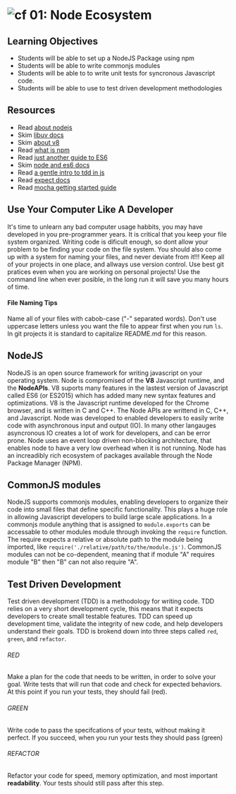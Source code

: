 ![cf](http://i.imgur.com/7v5ASc8.png) 01: Node Ecosystem
=====================================

## Learning Objectives
* Students will be able to set up a NodeJS Package using npm
* Students will be able to write commonjs modules
* Students will be able to to write unit tests for syncronous Javascript code.
* Students will be able to use to test driven development methodologies

## Resources 
* Read [about nodejs]
* Skim [libuv docs]
* Skim [about v8]
* Read [what is npm]
* Read [just another guide to ES6]
* Skim [node and es6 docs]
* Read [a gentle intro to tdd in js]
* Read [expect docs](http://chaijs.com/api/bdd/)
* Read [mocha getting started guide]

## Use Your Computer Like A Developer
It's time to unlearn any bad computer usage habbits, you may have developed in you pre-programmer years. It is critical that you keep your file system organized. Writing code is dificult enough, so dont allow your problem to be finding your code on the file system. You should also come up with a system for naming your files, and never deviate from it!!! Keep all of your projects in one place, and allways use version control. Use best git pratices even when you are working on personal projects! Use the command line when ever posible, in the long run it will save you many hours of time. 

#### File Naming Tips
Name all of your files with cabob-case ("-" separated words). Don't use uppercase letters unless you want the file to appear first when you run `ls`. In git projects it is standard to capitalize README.md for this reason.

## NodeJS
NodeJS is an open source framework for writing javascript on your operating system. Node is compromised of the **V8** Javascript runtime, and the **NodeAPIs**. V8 suports many features in the lastest version of Javascript called ES6 (or ES2015) which has added many new syntax features and optimizations. V8 is the Javascript runtime developed for the Chrome browser, and is written in C and C++. The Node APIs are writtend in C, C++, and Javascript. Node was developed to enabled developers to easily write code with asynchronous input and output (IO). In many other langauges asyncronous IO creates a lot of work for developers, and can be error prone. Node uses an event loop driven non-blocking architecture, that enables node to have a very low overhead when it is not running. Node has an increadibly rich ecosystem of packages available through the Node Package Manager (NPM). 

## CommonJS modules
NodeJS supports commonjs modules, enabling developers to organize their code into small files that define specific functionality. This plays a huge role in allowing Javascript developers to build large scale applications. In a commonjs module anything that is assigned to `module.exports` can be accessable to other modules module through invoking the `require`  function. The require expects a relative or absolute path to the module being imported, like `require('./relative/path/to/the/module.js')`. CommonJS modules can not be co-dependent, meaning that if module "A" requires module "B" then "B" can not also require "A".

## Test Driven Development
Test driven development (TDD) is a methodology for writing code. TDD relies on a very short development cycle, this means that it expects developers to create small testable features. TDD can speed up development time, validate the integrity of new code, and help developers understand their goals. TDD is brokend down into three steps called `red`, `green`, and `refactor`.

###### RED
Make a plan for the code that needs to be written, in order to solve your goal. Write tests that will run that code and check for expected behaviors. At this point if you run your tests, they should fail (red).

###### GREEN
Write code to pass the specifcations of your tests, without making it perfect. If you succeed, when you run your tests they should pass (green) 

###### REFACTOR
Refactor your code for speed, memory optimization, and most important **readability**. Your tests should still pass after this step.

<!--links -->
[about nodejs]: https://nodejs.org/en/about/
[node and es6 docs]: https://nodejs.org/en/docs/es6/
[libuv docs]: https://github.com/libuv/libuv
[about v8]: https://developers.google.com/v8/
[what is npm]: https://docs.npmjs.com/getting-started/what-is-npm
[a gentle intro to tdd in js]: http://jrsinclair.com/articles/2016/gentle-introduction-to-javascript-tdd-intro/
[mocha getting started guide]: http://mochajs.org/#getting-started
[just another guide to ES6]: https://medium.com/sons-of-javascript/javascript-an-introduction-to-es6-1819d0d89a0f#.wb7rj1gin